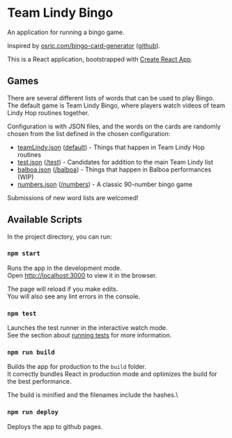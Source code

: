 # Team Lindy Bingo

An application for running a bingo game.

Inspired by [osric.com/bingo-card-generator](https://osric.com/bingo-card-generator/)
([github](https://github.com/cherdt/BingoCardGenerator)).

This is a React application, bootstrapped with [Create React App](https://github.com/facebook/create-react-app).

## Games

There are several different lists of words that can be used to play Bingo.
The default game is Team Lindy Bingo, where players watch videos of team Lindy Hop routines together.

Configuration is with JSON files, and the words on the cards are randomly chosen from the list defined in the chosen configuration:

  - [teamLindy.json](src/data/teamLindy.json) ([default](https://teamlindybingo.com/)) - Things that happen in Team Lindy Hop routines
  - [test.json](src/data/test.json) ([/test](https://teamlindybingo.com/test)) - Candidates for addition to the main Team Lindy list
  - [balboa.json](src/data/balboa.json) ([/balboa](https://teamlindybingo.com/balboa)) - Things that happen in Balboa performances (WIP)
  - [numbers.json](src/data/numbers.json) ([/numbers](https://teamlindybingo.com/numbers)) - A classic 90-number bingo game

Submissions of new word lists are welcomed!

## Available Scripts

In the project directory, you can run:

### `npm start`

Runs the app in the development mode.\
Open [http://localhost:3000](http://localhost:3000) to view it in the browser.

The page will reload if you make edits.\
You will also see any lint errors in the console.

### `npm test`

Launches the test runner in the interactive watch mode.\
See the section about [running tests](https://facebook.github.io/create-react-app/docs/running-tests) for more information.

### `npm run build`

Builds the app for production to the `build` folder.\
It correctly bundles React in production mode and optimizes the build for the best performance.

The build is minified and the filenames include the hashes.\

### `npm run deploy`

Deploys the app to github pages.
